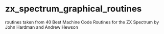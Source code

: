 # zx_spectrum_graphical_routines
routines taken from 40 Best Machine Code Routines for the ZX Spectrum by John Hardman and Andrew Hewson
